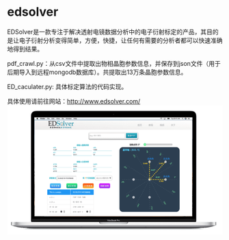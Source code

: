# edsolver

EDSolver是一款专注于解决透射电镜数据分析中的电子衍射标定的产品，其目的是让电子衍射分析变得简单，方便，快捷，让任何有需要的分析者都可以快速准确地得到结果。

pdf_crawl.py：从csv文件中提取出物相晶胞参数信息，并保存到json文件（用于后期导入到远程mongodb数据库）。共提取出13万条晶胞参数信息。

ED_caculater.py: 具体标定算法的代码实现。

具体使用请前往网站：http://www.edsolver.com/
![EDSolver](https://github.com/QiliWu/edsolver/blob/master/edsolver.png)
